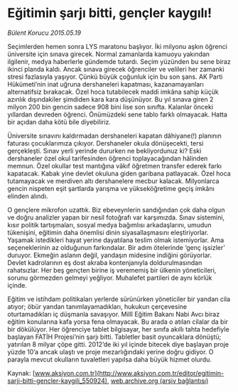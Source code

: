 # Eğitimin şarjı bitti, gençler kaygılı!

*Bülent Korucu 2015.05.19*

<div class="pNewsDetailMainContent" itemprop="articleBody">
 <p>
  Seçimlerden hemen sonra LYS maratonu başlıyor. İki milyonu aşkın öğrenci üniversite için sınava girecek. Normal zamanlarda kamuoyu yakından ilgilenir, medya haberlerle gündemde tutardı. Seçim yüzünden bu sene biraz ikinci planda kaldı. Ancak sınava girecek öğrenciler ve velileri her zamanki stresi fazlasıyla yaşıyor. Çünkü büyük çoğunluk için bu son şans. AK Parti Hükümeti’nin inat uğruna dershaneleri kapatması, kazanamayanları alternatifsiz bırakacak. Özel hoca tutabilecek maddi imkâna sahip küçük azınlık dışındakiler şimdiden kara kara düşünüyor. Bu yıl sınava giren 2 milyon 200 bin gencin sadece 908 bini lise son sınıfta. Kalanlar önceki yıllardan devreden öğrenci. Önümüzdeki sene tablo farklı olmayacak. Hatta bir açıdan daha kötü bile diyebiliriz.
 </p>
 <p>
  Üniversite sınavını kaldırmadan dershaneleri kapatan dâhiyane(!) planının faturası çocuklarımıza çıkıyor. Dershaneler okula dönüşecekti, tersi gerçekleşti. Sınav yerli yerinde dururken ne bekliyordunuz ki? Eski dershaneler özel okul tarifesinden öğrenci toplayacağından hâlinden memnun. Özel okullar test mantığına vâkıf öğretmen transfer ederek farkı kapatacak. Kabak yine devlet okuluna giden garibana patlayacak. Özel hoca tutamayacak ve merdiven altı dershanelere mecbur kalacak. Milyonlarca gencin nispeten eşit şartlarda yarışma ve yükseköğretime geçiş imkânı elinden alındı.
 </p>
 <p>
  O gençlere mikrofon uzattık. Biz ebeveynlerin sandığından çok daha olgun ve doğru analizler yapan bir nesil fotoğrafı var karşımızda. Sınav sistemini, kısır politik tartışmaları, sosyal medya bağımlısı arkadaşlarını, umudun tükenişini, eğitimin daha önemlisi dinin siyasallaşmasını eleştiriyorlar. Yaşamak istedikleri hayat yerine dayatılana teslim olmak istemiyorlar. Ama seçeneklerinin az olduğunun farkındalar. Bir adım ötelerinde ‘genç işsizler’ duruyor. Ekmeğin aslanın değil, yandaşın midesine indiğini görüyorlar. Devlet kadrolarının eş dost akraba kontenjanıyla doldurulmasından rahatsızlar. Her beş gençten birine iş verememiş bir ülkenin yöneticileri, sorunu görmezden gelmeyi yeğliyor. Muhalefet partileri de aynı körlük içinde.
 </p>
 <p>
  Eğitim ve istihdam politikaları yerlerde sürünürken yöneticiler bir yandan cila atıyor; öbür yandan tanımlayamadıkları, hukukun çerçevesine oturtamadıkları iç düşmanla savaşıyor. Millî Eğitim Bakanı Nabi Avcı biraz eğitim konularına kafa yorsa fena olmayacak. Bu arada o atılan cilalar da bir bir dökülüyor. Her öğrenciye tablet bilgisayar, her sınıfa akıllı tahta hedefiyle başlayan FATİH Projesi’nin şarjı bitti. Tabletler basit oyuncaklara dönüştü; yatırılan 8 milyar çöpe gitti. 2012’de iki yıl içinde bitecek diye başlayan proje yüzde 10’a ancak ulaştı ve proje mezarlığındaki yerine doğru gidiyor. O parayla mevcut okulların tuvaletleri yapılsa daha büyük hizmet olurdu.
 </p>
</div>


Kaynak: [www.aksiyon.com.tr](http://www.aksiyon.com.tr/editor/egitimin-sarji-bitti-gencler-kaygili_550924), [web.archive.org (arşiv bağlantısı)](http://web.archive.org/web/20150718115543/http://www.aksiyon.com.tr/editor/egitimin-sarji-bitti-gencler-kaygili_550924)
